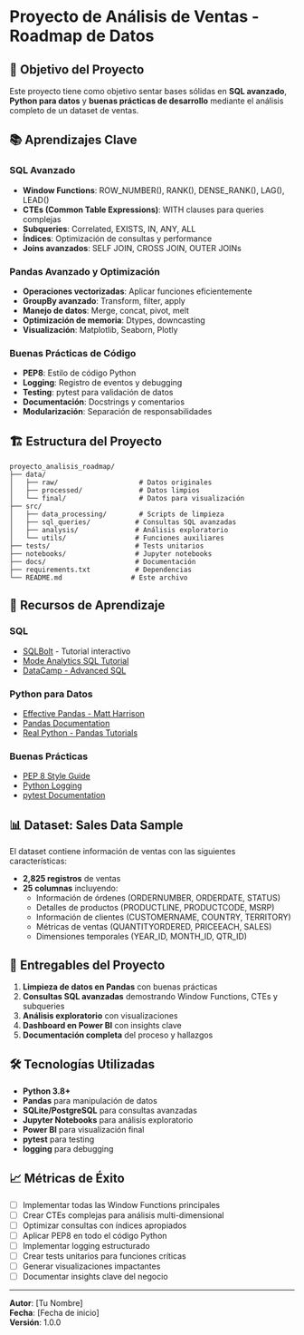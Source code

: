 # Proyecto de Análisis de Ventas - Roadmap de Datos

## 🎯 Objetivo del Proyecto

Este proyecto tiene como objetivo sentar bases sólidas en **SQL avanzado**, **Python para datos** y **buenas prácticas de desarrollo** mediante el análisis completo de un dataset de ventas.

## 📚 Aprendizajes Clave

### SQL Avanzado
- **Window Functions**: ROW_NUMBER(), RANK(), DENSE_RANK(), LAG(), LEAD()
- **CTEs (Common Table Expressions)**: WITH clauses para queries complejas
- **Subqueries**: Correlated, EXISTS, IN, ANY, ALL
- **Índices**: Optimización de consultas y performance
- **Joins avanzados**: SELF JOIN, CROSS JOIN, OUTER JOINs

### Pandas Avanzado y Optimización
- **Operaciones vectorizadas**: Aplicar funciones eficientemente
- **GroupBy avanzado**: Transform, filter, apply
- **Manejo de datos**: Merge, concat, pivot, melt
- **Optimización de memoria**: Dtypes, downcasting
- **Visualización**: Matplotlib, Seaborn, Plotly

### Buenas Prácticas de Código
- **PEP8**: Estilo de código Python
- **Logging**: Registro de eventos y debugging
- **Testing**: pytest para validación de datos
- **Documentación**: Docstrings y comentarios
- **Modularización**: Separación de responsabilidades

## 🏗️ Estructura del Proyecto

```
proyecto_analisis_roadmap/
├── data/
│   ├── raw/                    # Datos originales
│   ├── processed/              # Datos limpios
│   └── final/                  # Datos para visualización
├── src/
│   ├── data_processing/        # Scripts de limpieza
│   ├── sql_queries/           # Consultas SQL avanzadas
│   ├── analysis/              # Análisis exploratorio
│   └── utils/                 # Funciones auxiliares
├── tests/                     # Tests unitarios
├── notebooks/                 # Jupyter notebooks
├── docs/                      # Documentación
├── requirements.txt           # Dependencias
└── README.md                 # Este archivo
```

## 🚀 Recursos de Aprendizaje

### SQL
- [SQLBolt](https://sqlbolt.com/) - Tutorial interactivo
- [Mode Analytics SQL Tutorial](https://mode.com/sql-tutorial/)
- [DataCamp - Advanced SQL](https://www.datacamp.com/courses/advanced-sql)

### Python para Datos
- [Effective Pandas - Matt Harrison](https://github.com/mattharrison/effective-pandas)
- [Pandas Documentation](https://pandas.pydata.org/docs/)
- [Real Python - Pandas Tutorials](https://realpython.com/tutorials/pandas/)

### Buenas Prácticas
- [PEP 8 Style Guide](https://www.python.org/dev/peps/pep-0008/)
- [Python Logging](https://docs.python.org/3/howto/logging.html)
- [pytest Documentation](https://docs.pytest.org/)

## 📊 Dataset: Sales Data Sample

El dataset contiene información de ventas con las siguientes características:

- **2,825 registros** de ventas
- **25 columnas** incluyendo:
  - Información de órdenes (ORDERNUMBER, ORDERDATE, STATUS)
  - Detalles de productos (PRODUCTLINE, PRODUCTCODE, MSRP)
  - Información de clientes (CUSTOMERNAME, COUNTRY, TERRITORY)
  - Métricas de ventas (QUANTITYORDERED, PRICEEACH, SALES)
  - Dimensiones temporales (YEAR_ID, MONTH_ID, QTR_ID)

## 🎯 Entregables del Proyecto

1. **Limpieza de datos en Pandas** con buenas prácticas
2. **Consultas SQL avanzadas** demostrando Window Functions, CTEs y subqueries
3. **Análisis exploratorio** con visualizaciones
4. **Dashboard en Power BI** con insights clave
5. **Documentación completa** del proceso y hallazgos

## 🛠️ Tecnologías Utilizadas

- **Python 3.8+**
- **Pandas** para manipulación de datos
- **SQLite/PostgreSQL** para consultas avanzadas
- **Jupyter Notebooks** para análisis exploratorio
- **Power BI** para visualización final
- **pytest** para testing
- **logging** para debugging

## 📈 Métricas de Éxito

- [ ] Implementar todas las Window Functions principales
- [ ] Crear CTEs complejas para análisis multi-dimensional
- [ ] Optimizar consultas con índices apropiados
- [ ] Aplicar PEP8 en todo el código Python
- [ ] Implementar logging estructurado
- [ ] Crear tests unitarios para funciones críticas
- [ ] Generar visualizaciones impactantes
- [ ] Documentar insights clave del negocio

---

**Autor**: [Tu Nombre]  
**Fecha**: [Fecha de inicio]  
**Versión**: 1.0.0
